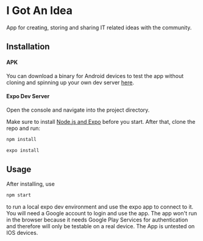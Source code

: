 # I Got An Idea

App for creating, storing and sharing IT related ideas with the community.

## Installation

#### APK
You can download a binary for Android devices to test the app without cloning and spinning up your own dev server [here](https://github.com/TheXires/i-got-an-idea/raw/master/APK/I-Got-An-Idea.apk).
#### Expo Dev Server
Open the console and navigate into the project directory.

Make sure to install [Node.js and Expo](https://docs.expo.io/get-started/installation/) before you start.
After that, clone the repo and run:

```bash
npm install
```
```bash
expo install
```

## Usage
After installing, use
```bash
npm start
```
to run a local expo dev environment and use the expo app to connect to it. You will need a Google account to login and use the app.
The app won't run in the browser because it needs Google Play Services for authentication and therefore will only be testable on a real device.
The App is untested on IOS devices.

